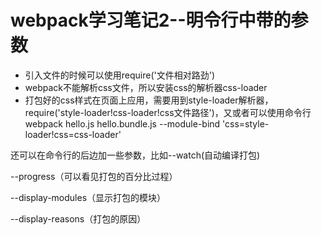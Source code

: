 # webpack学习笔记2--明令行中带的参数

- 引入文件的时候可以使用require('文件相对路劲')
- webpack不能解析css文件，所以安装css的解析器css-loader
- 打包好的css样式在页面上应用，需要用到style-loader解析器，require('style-loader!css-loader!css文件路径')，又或者可以使用命令行 webpack hello.js hello.bundle.js --module-bind 'css=style-loader!css=css-loader'


还可以在命令行的后边加一些参数，比如--watch(自动编译打包)

--progress（可以看见打包的百分比过程）

--display-modules（显示打包的模块）

--display-reasons（打包的原因）